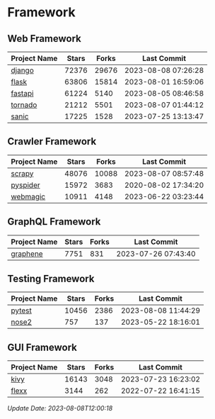 # Framework

## Web Framework
| Project Name | Stars | Forks | Last Commit |
| ------------ | ----- | ----- | ----------- |
| [django](https://github.com/django/django) | 72376 | 29676 | 2023-08-08 07:26:28 |
| [flask](https://github.com/pallets/flask) | 63806 | 15814 | 2023-08-01 16:59:06 |
| [fastapi](https://github.com/tiangolo/fastapi) | 61224 | 5140 | 2023-08-05 08:46:58 |
| [tornado](https://github.com/tornadoweb/tornado) | 21212 | 5501 | 2023-08-07 01:44:12 |
| [sanic](https://github.com/sanic-org/sanic) | 17225 | 1528 | 2023-07-25 13:13:47 |

## Crawler Framework
| Project Name | Stars | Forks | Last Commit |
| ------------ | ----- | ----- | ----------- |
| [scrapy](https://github.com/scrapy/scrapy) | 48076 | 10088 | 2023-08-07 08:57:48 |
| [pyspider](https://github.com/binux/pyspider) | 15972 | 3683 | 2020-08-02 17:34:20 |
| [webmagic](https://github.com/code4craft/webmagic) | 10911 | 4148 | 2023-06-22 03:23:44 |

## GraphQL Framework
| Project Name | Stars | Forks | Last Commit |
| ------------ | ----- | ----- | ----------- |
| [graphene](https://github.com/graphql-python/graphene) | 7751 | 831 | 2023-07-26 07:43:40 |

## Testing Framework
| Project Name | Stars | Forks | Last Commit |
| ------------ | ----- | ----- | ----------- |
| [pytest](https://github.com/pytest-dev/pytest) | 10456 | 2386 | 2023-08-08 11:44:29 |
| [nose2](https://github.com/nose-devs/nose2) | 757 | 137 | 2023-05-22 18:16:01 |

## GUI Framework
| Project Name | Stars | Forks | Last Commit |
| ------------ | ----- | ----- | ----------- |
| [kivy](https://github.com/kivy/kivy) | 16143 | 3048 | 2023-07-23 16:23:02 |
| [flexx](https://github.com/flexxui/flexx) | 3144 | 262 | 2022-07-22 16:41:15 |

*Update Date: 2023-08-08T12:00:18*